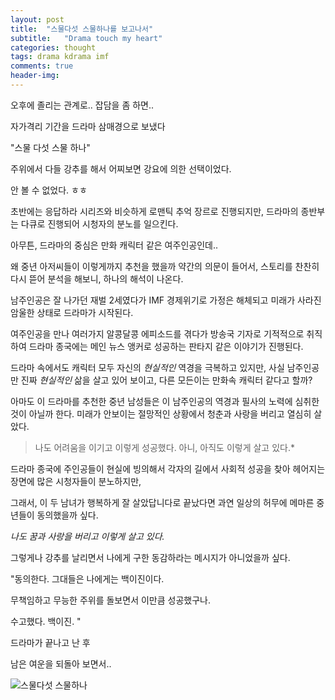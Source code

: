 ```yaml
---
layout: post
title:  "스물다섯 스물하나를 보고나서"
subtitle:   "Drama touch my heart"
categories: thought
tags: drama kdrama imf
comments: true
header-img: 
---
```

 
오후에 졸리는 관계로.. 잡담을 좀 하면..

자가격리 기간을 드라마 삼매경으로 보냈다

"스물 다섯 스물 하나" 

주위에서 다들 강추를 해서 어찌보면 강요에 의한 선택이었다. 

안 볼 수 없었다. ㅎㅎ

초반에는 응답하라 시리즈와 비슷하게 로맨틱 추억 장르로 진행되지만, 드라마의 종반부는 다큐로 진행되어 시청자의 분노를 일으킨다.

아무튼, 드라마의 중심은 만화 캐릭터 같은 여주인공인데.. 

왜 중년 아저씨들이 이렇게까지 추천을 했을까 약간의 의문이 들어서, 스토리를 찬찬히 다시 뜯어 분석을 해보니, 하나의 해석이 나온다. 

남주인공은 잘 나가던 재벌 2세였다가 IMF 경제위기로 가정은 해체되고 미래가 사라진 암울한 상태로 드라마가 시작된다. 

여주인공을 만나 여러가지 알콩달콩 에피소드를 겪다가 방송국 기자로 기적적으로 취직하여 드라마 종국에는 메인 뉴스 앵커로 성공하는 판타지 같은 이야기가 진행된다. 

드라마 속에서도 캐릭터 모두 자신의 *현실적인* 역경을 극복하고 있지만, 사실 남주인공만 진짜 *현실적인* 삶을 살고 있어 보이고, 다른 모든이는 만화속 캐릭터 같다고 할까?

아마도 이 드라마를 추천한 중년 남성들은 이 남주인공의 역경과 필사의 노력에 심취한 것이 아닐까 한다. 미래가 안보이는 절망적인 상황에서 청춘과 사랑을 버리고 열심히 살았다. 

> 나도 어려움을 이기고 이렇게 성공했다.
> 아니, 아직도 이렇게 살고 있다.*

드라마 종국에 주인공들이 현실에 빙의해서 각자의 길에서 사회적 성공을 찾아 헤어지는 장면에 많은 시청자들이 분노하지만, 

그래서, 이 두 남녀가 행복하게 잘 살았답니다로 끝났다면 과연 일상의 허무에 메마른 중년들이 동의했을까 싶다. 

 *나도 꿈과 사랑을 버리고 이렇게 살고 있다.*

그렇게나 강추를 날리면서 나에게 구한 동감하라는 메시지가 아니었을까 싶다. 

 "동의한다. 그대들은 나에게는 백이진이다. 

  무책임하고 무능한 주위를 돌보면서 이만큼 성공했구나. 

  수고했다. 백이진. "

드라마가 끝나고 난 후 

남은 여운을 되돌아 보면서..

![스물다섯 스물하나](https://youngsungson.github.io/assets/img/thought/20220407-thought-25-21.jpg)
